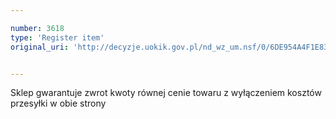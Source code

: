 ```yaml
---

number: 3618
type: 'Register item'
original_uri: 'http://decyzje.uokik.gov.pl/nd_wz_um.nsf/0/6DE954A4F1E83D42C1257A5D00322C7F?OpenDocument'


---
```


Sklep gwarantuje zwrot kwoty równej cenie towaru z wyłączeniem kosztów przesyłki w obie strony
